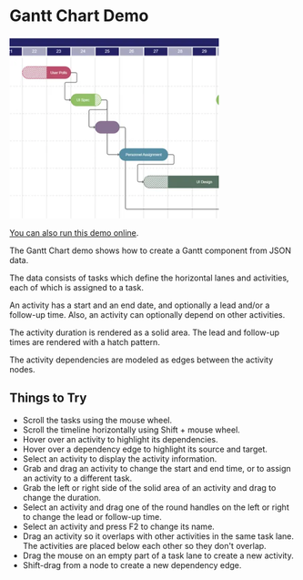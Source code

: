 <!--
 //////////////////////////////////////////////////////////////////////////////
 // @license
 // This file is part of yFiles for HTML.
 // Use is subject to license terms.
 //
 // Copyright (c) by yWorks GmbH, Vor dem Kreuzberg 28,
 // 72070 Tuebingen, Germany. All rights reserved.
 //
 //////////////////////////////////////////////////////////////////////////////
-->
# Gantt Chart Demo

<img src="../../../doc/demo-thumbnails/gantt-chart.webp" alt="demo-thumbnail" height="320"/>

[You can also run this demo online](https://www.yworks.com/demos/view/ganttchart/).

The Gantt Chart demo shows how to create a Gantt component from JSON data.

The data consists of tasks which define the horizontal lanes and activities, each of which is assigned to a task.

An activity has a start and an end date, and optionally a lead and/or a follow-up time. Also, an activity can optionally depend on other activities.

The activity duration is rendered as a solid area. The lead and follow-up times are rendered with a hatch pattern.

The activity dependencies are modeled as edges between the activity nodes.

## Things to Try

- Scroll the tasks using the mouse wheel.
- Scroll the timeline horizontally using Shift + mouse wheel.
- Hover over an activity to highlight its dependencies.
- Hover over a dependency edge to highlight its source and target.
- Select an activity to display the activity information.
- Grab and drag an activity to change the start and end time, or to assign an activity to a different task.
- Grab the left or right side of the solid area of an activity and drag to change the duration.
- Select an activity and drag one of the round handles on the left or right to change the lead or follow-up time.
- Select an activity and press F2 to change its name.
- Drag an activity so it overlaps with other activities in the same task lane. The activities are placed below each other so they don't overlap.
- Drag the mouse on an empty part of a task lane to create a new activity.
- Shift\-drag from a node to create a new dependency edge.
